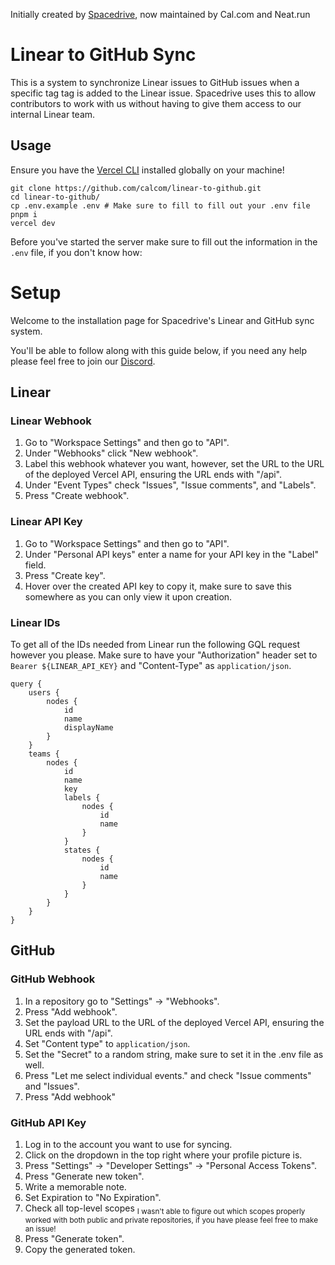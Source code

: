 Initially created by [Spacedrive](https://github.com/spacedriveapp/linear-github-sync), now maintained by Cal.com and Neat.run

# Linear to GitHub Sync

This is a system to synchronize Linear issues to GitHub issues when a specific tag tag is added to the Linear issue. Spacedrive uses this to allow contributors to work with us without having to give them access to our internal Linear team.

## Usage

Ensure you have the [Vercel CLI](https://vercel.com/docs/cli) installed globally on your machine!

```
git clone https://github.com/calcom/linear-to-github.git
cd linear-to-github/
cp .env.example .env # Make sure to fill to fill out your .env file
pnpm i
vercel dev
```

Before you've started the server make sure to fill out the information in the `.env` file, if you don't know how:

# Setup

Welcome to the installation page for Spacedrive's Linear and GitHub sync system.

You'll be able to follow along with this guide below, if you need any help please feel free to join our [Discord](https://discord.gg/XzDj6gXf28).

## Linear

### Linear Webhook

1. Go to "Workspace Settings" and then go to "API".
2. Under "Webhooks" click "New webhook".
3. Label this webhook whatever you want, however, set the URL to the URL of the deployed Vercel API, ensuring the URL ends with "/api".
4. Under "Event Types" check "Issues", "Issue comments", and "Labels".
5. Press "Create webhook".

### Linear API Key

1. Go to "Workspace Settings" and then go to "API".
2. Under "Personal API keys" enter a name for your API key in the "Label" field.
3. Press "Create key".
4. Hover over the created API key to copy it, make sure to save this somewhere as you can only view it upon creation.

### Linear IDs

To get all of the IDs needed from Linear run the following GQL request however you please. Make sure to have your "Authorization" header set to `Bearer ${LINEAR_API_KEY}` and "Content-Type" as `application/json`.

```
query {
	users {
		nodes {
			id
			name
			displayName
		}
	}
	teams {
		nodes {
			id
			name
			key
			labels {
				nodes {
					id
					name
				}
			}
			states {
				nodes {
					id
					name
				}
			}
		}
	}
}
```

## GitHub

### GitHub Webhook

1. In a repository go to "Settings" -> "Webhooks".
2. Press "Add webhook".
3. Set the payload URL to the URL of the deployed Vercel API, ensuring the URL ends with "/api".
4. Set "Content type" to `application/json`.
5. Set the "Secret" to a random string, make sure to set it in the .env file as well.
6. Press "Let me select individual events." and check "Issue comments" and "Issues".
7. Press "Add webhook"

### GitHub API Key

1. Log in to the account you want to use for syncing.
2. Click on the dropdown in the top right where your profile picture is.
3. Press "Settings" -> "Developer Settings" -> "Personal Access Tokens".
4. Press "Generate new token".
5. Write a memorable note.
6. Set Expiration to "No Expiration".
7. Check all top-level scopes <sub>I wasn't able to figure out which scopes properly worked with both public and private repositories, if you have please feel free to make an issue!</sub>
8. Press "Generate token".
9. Copy the generated token.

